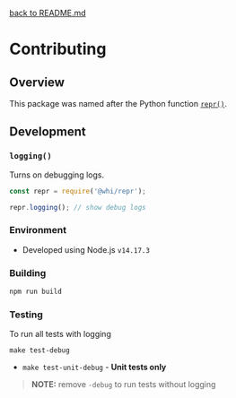 [back to README.md](README.md)

# Contributing

## Overview
This package was named after the Python function
[`repr()`](https://docs.python.org/3/library/functions.html#repr).


## Development

### `logging()`
Turns on debugging logs.

```javascript
const repr = require('@whi/repr');

repr.logging(); // show debug logs
```

### Environment

- Developed using Node.js `v14.17.3`

### Building
```bash
npm run build
```

### Testing

To run all tests with logging
```
make test-debug
```

- `make test-unit-debug` - **Unit tests only**

> **NOTE:** remove `-debug` to run tests without logging
